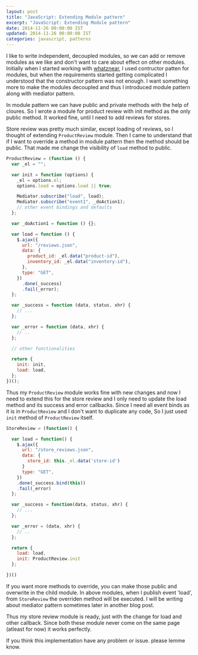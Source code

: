 ```yaml
---
layout: post
title: "JavaScript: Extending Module pattern"
excerpt: "JavaScript: Extending Module pattern"
date: 2014-11-26 00:00:00 IST
updated: 2014-11-26 00:00:00 IST
categories: javascript, patterns
---
```


I like to write independent, decoupled modules, so we can add or remove modules as we like and don't want to care about effect on other modules. Initially when I started working with [whatznear](http://whatznear.com/), I used contructor patten for modules, but when the requirements started getting complicated I understood that the constructor pattern was not enough. I want something more to make the modules decoupled and thus I introduced module pattern along with mediator pattern.

In module pattern we can have public and private methods with the help of cloures. So I wrote a module for product review with init method as the only public method. It worked fine, until I need to add reviews for stores.

Store review was pretty much similar, except loading of reviews, so I thought of extending `ProductReview` module. Then I came to understand that if I want to override a method in module pattern then the method should be public. That made me change the visibility of `load` method to public.

```js
ProductReview = (function () {
  var _el = "";

  var init = function (options) {
    _el = options.el;
    options.load = options.load || true;

    Mediator.subscribe("load", load);
    Mediator.subscribe("event1", _doAction1);
    // other event bindings and defaults
  };

  var _doAction1 = function () {};

  var load = function () {
    $.ajax({
      url: "/reviews.json",
      data: {
        product_id: _el.data("product-id"),
        inventory_id: _el.data("inventory-id"),
      },
      type: "GET",
    })
      .done(_success)
      .fail(_error);
  };

  var _success = function (data, status, xhr) {
    // ...
  };

  var _error = function (data, xhr) {
    // ..
  };

  // other functionalities

  return {
    init: init,
    load: load,
  };
})();
```

Thus my `ProductReview` module works fine with new changes and now I need to extend this for the store review and I only need to update the load method and its success and error callbacks. Since I need all event binds as it is in `ProductReview` and I don't want to duplicate any code, So I just used `init` method of `ProductReview` itself.

```js
StoreReview = (function() {

  var load = function() {
    $.ajax({
      url: "/store_reviews.json",
      data: {
        store_id: this._el.data('store-id')
      }
      type: "GET",
    })
    .done(_success.bind(this))
    .fail(_error)
  };

  var _success = function(data, status, xhr) {
    // ...
  };

  var _error = (data, xhr) {
    // ..
  };

  return {
    load: load,
    init: ProductReview.init
  };

})()
```

If you want more methods to override, you can make those public and overwrite in the child module. In above modules, when I publish event 'load', from `StoreReview` the overriden method will be executed. I will be writing about mediator pattern sometimes later in another blog post.

Thus my store review module is ready, just with the change for load and other callback. Since both these module never come on the same page (atleast for now) it works perfectly.

If you think this implementation have any problem or issue. please lemme know.
